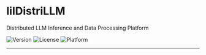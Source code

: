# lilDistriLLM

Distributed LLM Inference and Data Processing Platform

![Version](https://img.shields.io/badge/version-0.1.0-blue)
![License](https://img.shields.io/badge/license-MIT-green)
![Platform](https://img.shields.io/badge/platform-Kubernetes-orange)

---

